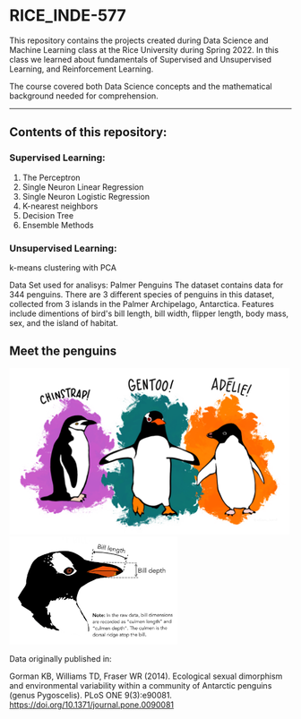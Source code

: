 # RICE_INDE-577
This repository contains the projects created during Data Science and Machine Learning class at the Rice University during Spring 2022.
In this class we learned about fundamentals of Supervised and Unsupervised Learning, and Reinforcement Learning.

The course covered both Data Science concepts and the mathematical background needed for comprehension.

---
## Contents of this repository:
  ### Supervised Learning:
  1. The Perceptron
  2. Single Neuron Linear Regression
  3. Single Neuron Logistic Regression
  4. K-nearest neighbors
  5. Decision Tree
  6. Ensemble Methods
 ### Unsupervised Learning:
  k-means clustering with PCA
      
Data Set used for analisys: Palmer Penguins
The dataset contains data for 344 penguins. There are 3 different species of penguins in this dataset, collected from 3 islands in the Palmer Archipelago, Antarctica. Features include dimentions of bird's bill length, bill width, flipper length, body mass, sex, and the island of habitat.

## Meet the penguins

<img src="lter_penguins.png" alt="Drawing" style="width: 500px;"/>

<img src="penguin_culmen.png" alt="Drawing" style="width: 300px;"/>

Data originally published in:

Gorman KB, Williams TD, Fraser WR (2014). Ecological sexual dimorphism and environmental variability within a community of Antarctic penguins (genus Pygoscelis). PLoS ONE 9(3):e90081. https://doi.org/10.1371/journal.pone.0090081
